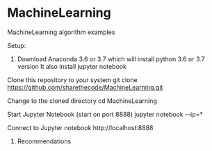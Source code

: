 # MachineLearning

MachineLearning algorithm examples

Setup:

1. Download Anaconda 3.6 or 3.7 which will install python 3.6 or 3.7 version
	It also install jupyter notebook


Clone this repository to your system
    git clone https://github.com/sharethecode/MachineLearning.git

Change to the cloned directory
    cd MachineLearning

Start Jupyter Notebook (start on port 8888)
     jupyter notebook --ip=*

Connect to Jupyter notebook 
     http://localhost:8888

1. Recommendations
